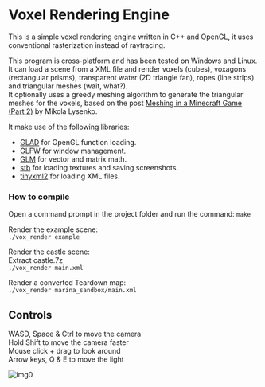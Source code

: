 # Voxel Rendering Engine

This is a simple voxel rendering engine written in C++ and OpenGL, it uses conventional rasterization instead of raytracing.

This program is cross-platform and has been tested on Windows and Linux. It can load a scene from a XML file and render voxels (cubes), voxagons (rectangular prisms), transparent water (2D triangle fan), ropes (line strips) and triangular meshes (wait, what?).  
It optionally uses a greedy meshing algorithm to generate the triangular meshes for the voxels, based on the post [Meshing in a Minecraft Game (Part 2)](https://0fps.net/2012/07/07/meshing-minecraft-part-2/) by Mikola Lysenko.

It make use of the following libraries:

-   [GLAD](https://glad.dav1d.de/) for OpenGL function loading.
-   [GLFW](https://www.glfw.org/) for window management.
-   [GLM](https://glm.g-truc.net/0.9.9/index.html) for vector and matrix math.
-   [stb](https://github.com/nothings/stb) for loading textures and saving screenshots.
-   [tinyxml2](https://github.com/leethomason/tinyxml2) for loading XML files.

### How to compile

Open a command prompt in the project folder and run the command: `make`

Render the example scene:  
`./vox_render example`

Render the castle scene:  
Extract castle.7z  
`./vox_render main.xml`

Render a converted Teardown map:  
`./vox_render marina_sandbox/main.xml`

## Controls

WASD, Space & Ctrl to move the camera  
Hold Shift to move the camera faster  
Mouse click + drag to look around  
Arrow keys, Q & E to move the light

![img0](https://raw.githubusercontent.com/TTFH/Voxel-Render/main/screenshots/img0.png)
